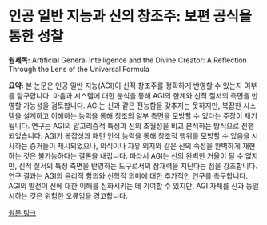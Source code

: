 # 인공 일반 지능과 신의 창조주: 보편 공식을 통한 성찰

**원제목:** Artificial General Intelligence and the Divine Creator: A Reflection Through the Lens of the Universal Formula

**요약:** 본 논문은 인공 일반 지능(AGI)이 신적 창조주를 정확하게 반영할 수 있는지 여부를 탐구합니다. 마음과 시스템에 대한 분석을 통해 AGI의 한계와 신적 질서의 측면을 반영할 가능성을 검토합니다. AGI는 신과 같은 전능함을 갖추지는 못하지만, 복잡한 시스템을 설계하고 이해하는 능력을 통해 창조의 일부 측면을 모방할 수 있다는 주장이 제기됩니다.  연구는 AGI의 알고리즘적 특성과 신의 초월성을 비교 분석하는 방식으로 진행되었습니다.  AGI가 복잡성과 패턴 인식 능력을 통해 창조적 행위를 모방할 수 있음을 시사하는 증거들이 제시되었으나, 의식이나 자유 의지와 같은 신의 속성을 완벽하게 재현하는 것은 불가능하다는 결론을 내립니다. 따라서 AGI는 신의 완벽한 거울이 될 수 없지만, 신적 질서의 특정 측면을 반영하는 도구로서의 잠재력을 지닌다는 점을 강조합니다.  연구 결과는 AGI의 윤리적 함의와 신학적 의미에 대한 추가적인 연구를 촉구합니다.  AGI의 발전이 신에 대한 이해를 심화시키는 데 기여할 수 있지만,  AGI 자체를 신과 동일시하는 것은 위험한 오류임을 경고합니다.

[원문 링크](https://philarchive.org/rec/MALAGI-3)
